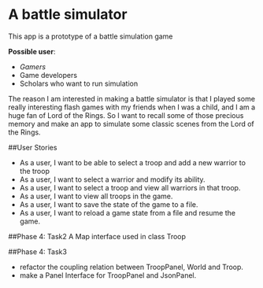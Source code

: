 # A battle simulator

This app is a prototype of a battle simulation game

**Possible user**:
- *Gamers*
- Game developers
- Scholars who want to run simulation

The reason I am interested in making a battle simulator is that I played some really interesting flash games
with my friends when I was a child, and I am a huge fan of Lord of the Rings.
So I want to recall some of those precious memory and make an app to simulate some classic scenes
from the Lord of the Rings.

##User Stories

- As a user, I want to be able to select a troop and add a new warrior to the troop
- As a user, I want to select a warrior and modify its ability.
- As a user, I want to select a troop and view all warriors in that troop.
- As a user, I want to view all troops in the game.
- As a user, I want to save the state of the game to a file.
- As a user, I want to reload a game state from a file and resume the game.

##Phase 4: Task2
A Map interface used in class Troop 

##Phase 4: Task3
 - refactor the coupling relation between TroopPanel, World and Troop.
 - make a Panel Interface for TroopPanel and JsonPanel.